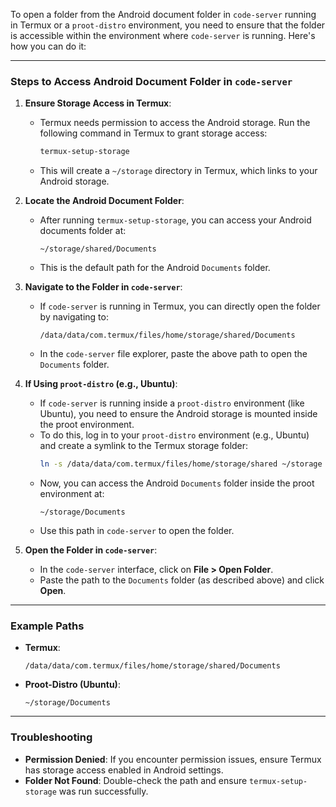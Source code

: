 

To open a folder from the Android document folder in `code-server` running in Termux or a `proot-distro` environment, you need to ensure that the folder is accessible within the environment where `code-server` is running. Here's how you can do it:

---

### Steps to Access Android Document Folder in `code-server`

1. **Ensure Storage Access in Termux**:
   - Termux needs permission to access the Android storage. Run the following command in Termux to grant storage access:
     ```bash
     termux-setup-storage
     ```
   - This will create a `~/storage` directory in Termux, which links to your Android storage.

2. **Locate the Android Document Folder**:
   - After running `termux-setup-storage`, you can access your Android documents folder at:
     ```
     ~/storage/shared/Documents
     ```
   - This is the default path for the Android `Documents` folder.

3. **Navigate to the Folder in `code-server`**:
   - If `code-server` is running in Termux, you can directly open the folder by navigating to:
     ```
     /data/data/com.termux/files/home/storage/shared/Documents
     ```
   - In the `code-server` file explorer, paste the above path to open the `Documents` folder.

4. **If Using `proot-distro` (e.g., Ubuntu)**:
   - If `code-server` is running inside a `proot-distro` environment (like Ubuntu), you need to ensure the Android storage is mounted inside the proot environment.
   - To do this, log in to your `proot-distro` environment (e.g., Ubuntu) and create a symlink to the Termux storage folder:
     ```bash
     ln -s /data/data/com.termux/files/home/storage/shared ~/storage
     ```
   - Now, you can access the Android `Documents` folder inside the proot environment at:
     ```
     ~/storage/Documents
     ```
   - Use this path in `code-server` to open the folder.

5. **Open the Folder in `code-server`**:
   - In the `code-server` interface, click on **File > Open Folder**.
   - Paste the path to the `Documents` folder (as described above) and click **Open**.

---

### Example Paths
- **Termux**:
  ```
  /data/data/com.termux/files/home/storage/shared/Documents
  ```
- **Proot-Distro (Ubuntu)**:
  ```
  ~/storage/Documents
  ```

---

### Troubleshooting
- **Permission Denied**: If you encounter permission issues, ensure Termux has storage access enabled in Android settings.
- **Folder Not Found**: Double-check the path and ensure `termux-setup-storage` was run successfully.

